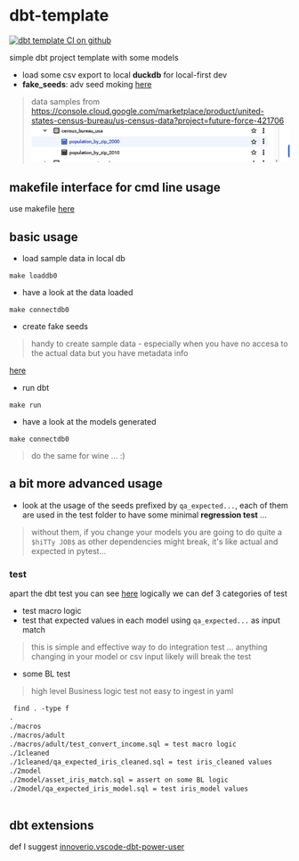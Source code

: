 # dbt-template

[![dbt template CI on github](https://github.com/obar1/dbt-template/actions/workflows/makefile.yml/badge.svg)](https://github.com/obar1/dbt-template/actions/workflows/makefile.yml)

simple dbt project template with some models
- load some csv export to local **duckdb** for local-first dev
- **fake_seeds**: adv seed moking [here](./py_scripts/fake_seeds/fake_seeds.md)

> data samples from
> https://console.cloud.google.com/marketplace/product/united-states-census-bureau/us-census-data?project=future-force-421706
> ![alt text](image.png)

## makefile interface for cmd line usage

use makefile [here](./Makefile)

## basic usage

- load sample data in local db
```shell
make loaddb0
```

- have a look at the data loaded
```shell
make connectdb0
```

- create fake seeds
> handy to create sample data - especially when you have no accesa to  the actual data but you have metadata info

[here](./py_scripts/fake_seeds.md)

- run dbt 
```shell
make run
```

- have a look at the models generated
```shell
make connectdb0
```

> do the same for wine ... :)

## a bit more advanced usage

- look at the usage of the seeds prefixed by `qa_expected...`, each of them are used in the test folder to have some minimal **regression test** ...
> without them, if you change your models you are going to do quite a `$hiTTy JOB$` as other dependencies might break, it's like actual and expected in pytest...

### test

apart the dbt test you can see [here](https://docs.getdbt.com/docs/build/tests)
logically we can def 3 categories of test
- test macro logic
- test that expected values in each model using `qa_expected...` as input match 
> this is simple and effective way to do integration test ...  anything changing in your model or csv input likely will break the test
- some BL test
> high level Business logic test not easy to ingest in yaml 

```shell
 find . -type f
.
./macros
./macros/adult
./macros/adult/test_convert_income.sql = test macro logic
./1cleaned
./1cleaned/qa_expected_iris_cleaned.sql = test iris_cleaned values
./2model
./2model/asset_iris_match.sql = assert on some BL logic
./2model/qa_expected_iris_model.sql = test iris_model values
 
```

## dbt extensions

def I suggest [innoverio.vscode-dbt-power-user](https://github.com/AltimateAI/vscode-dbt-power-user)
